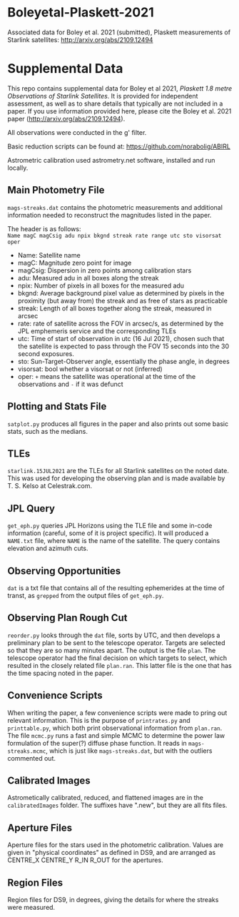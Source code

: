 # Boleyetal-Plaskett-2021
Associated data for Boley et al. 2021 (submitted), Plaskett measurements of Starlink satellites: http://arxiv.org/abs/2109.12494

Supplemental Data
=================

This repo contains supplemental data for Boley et al 2021, _Plaskett 1.8 metre Observations of Starlink Satellites_.
It is provided for independent assessment, as well as to share details that typically are not included in a paper. 
If you use information provided here, please cite the Boley et al. 2021 paper (http://arxiv.org/abs/2109.12494).

All observations were conducted in the g' filter.

Basic reduction scripts can be found at: https://github.com/norabolig/ABIRL

Astrometric calibration used astrometry.net software, installed and run locally.

Main Photometry File
--------------------

`mags-streaks.dat` contains the photometric measurements and additional information needed to reconstruct the magnitudes listed in the paper. 

The header is as follows:  
`Name magC magCsig adu npix bkgnd streak rate range utc sto visorsat oper`
* Name: Satellite name
* magC: Magnitude zero point for image
* magCsig: Dispersion in zero points among calibration stars
* adu: Measured adu in all boxes along the streak
* npix: Number of pixels in all boxes for the measured adu
* bkgnd: Average background pixel value as determined by pixels in the proximity (but away from) the streak and as free of stars as practicable
* streak: Length of all boxes together along the streak, measured in arcsec
* rate: rate of satellite across the FOV in arcsec/s, as determined by the JPL emphemeris service and the corresponding TLEs
* utc: Time of start of observation in utc (16 Jul 2021), chosen such that the satellite is expected to pass through the FOV 15 seconds into the 30 second exposures.
* sto: Sun-Target-Observer angle, essentially the phase angle, in degrees
* visorsat: bool whether a visorsat or not (inferred)
* oper: `+` means the satellite was operational at the time of the observations and `-` if it was defunct

Plotting and Stats File
-----------------------

`satplot.py` produces all figures in the paper and also prints out some basic stats, such as the medians.

TLEs
----

`starlink.15JUL2021` are the TLEs for all Starlink satellites on the noted date. This was used for developing the observing plan and is made available by T. S. Kelso at Celestrak.com.

JPL Query
---------

`get_eph.py` queries JPL Horizons using the TLE file and some in-code information (careful, some of it is project specific). It will produced a `NAME.txt` file, where `NAME` is the name of the satellite. The query contains elevation and azimuth cuts.

Observing Opportunities 
-----------------------

`dat` is a txt file that contains all of the resulting ephemerides at the time of transt, as `grepped` from the output files of `get_eph.py`.

Observing Plan Rough Cut
------------------------

`reorder.py` looks through the `dat` file, sorts by UTC, and then develops a preliminary plan to be sent to the telescope operator. Targets are selected so that they are so many minutes apart. The output is the file `plan`. The telescope operator had the final decision on which targets to select, which resulted in the closely related file `plan.ran`. This latter file is the one that has the time spacing noted in the paper. 

Convenience Scripts
-------------------

When writing the paper, a few convenience scripts were made to pring out relevant information.  This is the purpose of `printrates.py` and `printtable.py`, which both print observational information from `plan.ran`. The file `mcmc.py` runs a fast and simple MCMC to determine the power law formulation of the super(?) diffuse phase function. It reads in `mags-streaks.mcmc`, which is just like `mags-streaks.dat`, but with the outliers commented out.

Calibrated Images
-----------------

Astrometically calibrated, reduced, and flattened images are in the `calibratedImages` folder. The suffixes have ".new", but they are all fits files. 

Aperture Files
--------------

Aperture files for the stars used in the photometric calibration. Values are given in "physical coordinates" as defined in DS9, and are arranged as CENTRE_X CENTRE_Y R_IN R_OUT for the apertures.

Region Files
------------

Region files for DS9, in degrees, giving the details for where the streaks were measured. 



